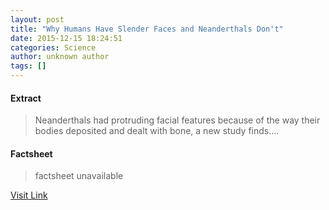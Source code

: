```yaml
---
layout: post
title: "Why Humans Have Slender Faces and Neanderthals Don't"
date: 2015-12-15 18:24:51
categories: Science
author: unknown author
tags: []
---
```



#### Extract
>Neanderthals had protruding facial features because of the way their bodies deposited and dealt with bone, a new study finds....

#### Factsheet
>factsheet unavailable

[Visit Link](http://www.livescience.com/53102-neanderthals-protruding-jaws-bone-deposits.html)


